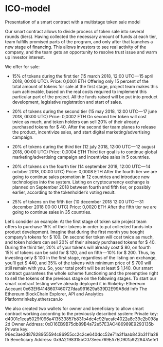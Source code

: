 # ICO-model

Presentation of a smart contract with a multistage token sale model


Our smart contract allows to divide process of token sale into several rounds (tiers).
Having collected the necessary amount of funds at each tier, team fulfills promised parts of the program, and only after that launches a new stage of financing. This allows investors to see real activity of the company, and the team gets an opportunity to resolve trust issue and warm up investor interest.

We offer for sale:

- 15% of tokens during the first tier (15 march 2018, 12:00 UTC — 15 april 2018, 00:00 UTC).
Price: 0,0001 ETH
Offering only 15 percent of the total amount of tokens for sale at the first stage, project team makes this sum achievable, based on the real costs required to implement this particular part of the project. All the funds raised will be put into product development, legislative registration and start of sales.

- 20% of tokens during the second tier (15 may 2018, 12:00 UTC — 17 june 2018, 00:00 UTC)
Price: 0,0002 ETH
On second tier token will cost twice as much, and token holders can sell 20% of their already purchased tokens for $ 40. After the second tier team planes to release the product, incentivize sales, and start digital marketing/advertising campaign.

- 20% of tokens during the third tier (12 july 2018, 12:00 UTC — 12 august 2018, 00:00 UTC)
Price: 0,0004 ETH
Third tier goal is to continue global marketing/advertising campaign and incentivize sales in 5 countries.

- 20% of tokens on the fourth tier (14 september 2018, 12:00 UTC — 14 october 2018, 00:00 UTC)
Price: 0,0008 ETH
After the fourth tier we are going to continue sales promotion in 12 countries and introduce new technologies into the system.
Listing on cryptocurrency exchange is planned on September 2018 between fourth and fifth tier, or possibly earlier, according to the tokenholder’s voting result.

- 25% of tokens on the fifth tier (10 december 2018 12:00 UTC — 31 december 2018 00:00 UTC)
Price: 0,0020 ETH
After the fifth tier we are going to continue sales in 35 countries.

Let’s consider an example: At the first stage of token sale project team offers to purchase 15% of their tokens in order to put collected funds into product development.
Imagine that during the first month you bought company’s tokens for $ 100. On second tier token will cost twice as much, and token holders can sell 20% of their already purchased tokens for $ 40. During the third tier, 20% of your tokens will already cost $ 80, on fourth 15% of tokens can be sold for $ 120, and on fifth — 10% for $ 200.
Thus, by investing only $ 100 in the first stage, regardless of the listing on exchange, you’ll get $ 440, and 35% of the tokens with minimum price of $ 700 will still remain with you. So, your total profit will be at least $ 1,140. Our smart contract guarantees the whole scheme functioning and the preemptive right to sell the tokens of the previous stage on the following stages.
To start our smart contract testing we’ve already deployed it in Rinkeby:
Ethereum Account 0x63Ef64148607460727daa991629a539D2E99A8dd Info
The Ethereum BlockChain Explorer, API and Analytics Platformrinkeby.etherscan.io

We also created two wallets for owner and beneficiary to allow smart contract working according to the previously described system:
Private key: d4001c1eea5029f096a413533857b831b4dc4c92facafc4022a8c39e2b098a2d
Owner Address: 0xD16EB9B75db89B4a72e57E3AC486989E9293135b
Private key: 96ec3ae3d87828955594c86955cc2c2ce640dcc52e71a3f1aab843b3111a28f5
Beneficiary Address: 0x9A2198315bC073eec769EA7ED901a922947Aefe1
